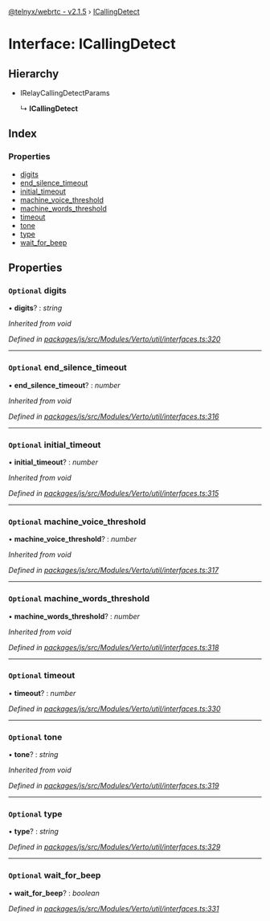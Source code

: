 [@telnyx/webrtc - v2.1.5](../README.md) › [ICallingDetect](icallingdetect.md)

# Interface: ICallingDetect

## Hierarchy

* IRelayCallingDetectParams

  ↳ **ICallingDetect**

## Index

### Properties

* [digits](icallingdetect.md#optional-digits)
* [end_silence_timeout](icallingdetect.md#optional-end_silence_timeout)
* [initial_timeout](icallingdetect.md#optional-initial_timeout)
* [machine_voice_threshold](icallingdetect.md#optional-machine_voice_threshold)
* [machine_words_threshold](icallingdetect.md#optional-machine_words_threshold)
* [timeout](icallingdetect.md#optional-timeout)
* [tone](icallingdetect.md#optional-tone)
* [type](icallingdetect.md#optional-type)
* [wait_for_beep](icallingdetect.md#optional-wait_for_beep)

## Properties

### `Optional` digits

• **digits**? : *string*

*Inherited from void*

*Defined in [packages/js/src/Modules/Verto/util/interfaces.ts:320](https://github.com/team-telnyx/webrtc/blob/4f15142/packages/js/src/Modules/Verto/util/interfaces.ts#L320)*

___

### `Optional` end_silence_timeout

• **end_silence_timeout**? : *number*

*Inherited from void*

*Defined in [packages/js/src/Modules/Verto/util/interfaces.ts:316](https://github.com/team-telnyx/webrtc/blob/4f15142/packages/js/src/Modules/Verto/util/interfaces.ts#L316)*

___

### `Optional` initial_timeout

• **initial_timeout**? : *number*

*Inherited from void*

*Defined in [packages/js/src/Modules/Verto/util/interfaces.ts:315](https://github.com/team-telnyx/webrtc/blob/4f15142/packages/js/src/Modules/Verto/util/interfaces.ts#L315)*

___

### `Optional` machine_voice_threshold

• **machine_voice_threshold**? : *number*

*Inherited from void*

*Defined in [packages/js/src/Modules/Verto/util/interfaces.ts:317](https://github.com/team-telnyx/webrtc/blob/4f15142/packages/js/src/Modules/Verto/util/interfaces.ts#L317)*

___

### `Optional` machine_words_threshold

• **machine_words_threshold**? : *number*

*Inherited from void*

*Defined in [packages/js/src/Modules/Verto/util/interfaces.ts:318](https://github.com/team-telnyx/webrtc/blob/4f15142/packages/js/src/Modules/Verto/util/interfaces.ts#L318)*

___

### `Optional` timeout

• **timeout**? : *number*

*Defined in [packages/js/src/Modules/Verto/util/interfaces.ts:330](https://github.com/team-telnyx/webrtc/blob/4f15142/packages/js/src/Modules/Verto/util/interfaces.ts#L330)*

___

### `Optional` tone

• **tone**? : *string*

*Inherited from void*

*Defined in [packages/js/src/Modules/Verto/util/interfaces.ts:319](https://github.com/team-telnyx/webrtc/blob/4f15142/packages/js/src/Modules/Verto/util/interfaces.ts#L319)*

___

### `Optional` type

• **type**? : *string*

*Defined in [packages/js/src/Modules/Verto/util/interfaces.ts:329](https://github.com/team-telnyx/webrtc/blob/4f15142/packages/js/src/Modules/Verto/util/interfaces.ts#L329)*

___

### `Optional` wait_for_beep

• **wait_for_beep**? : *boolean*

*Defined in [packages/js/src/Modules/Verto/util/interfaces.ts:331](https://github.com/team-telnyx/webrtc/blob/4f15142/packages/js/src/Modules/Verto/util/interfaces.ts#L331)*
